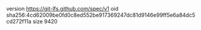 version https://git-lfs.github.com/spec/v1
oid sha256:4cd62009be0fd0c8ed552be917369247dc81d9146e99ff5e6a84dc5cd272f11a
size 9420
